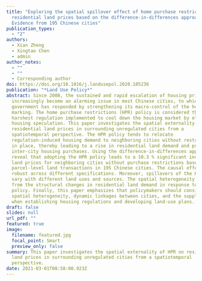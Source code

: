 ```yaml
---
title: "Exploring the spatial spillover effect of home purchase restrictions on
  residential land prices based on the difference-in-differences approach:
  Evidence from 195 Chinese cities"
publication_types:
  - "2"
authors:
  - Xian Zheng
  - Xingtao Chen
  - admin
author_notes:
  - ""
  - ""
  - Corresponding author
doi: https://doi.org/10.1016/j.landusepol.2020.105236
publication: "*Land Use Policy*"
abstract: Since 2008, the sustained and rapid escalation of housing prices has
  increasingly become an alarming issue in most Chinese cities, to which the
  government has responded by strengthening its macro-control of the housing
  marking. The home purchase restrictions (HPR) policy is considered the
  harshest regulation implemented to cool down the housing market by eliminating
  housing speculation. This paper investigates the spatial externality of HPR on
  residential land prices in surrounding unregulated cities from a
  spatiotemporal perspective. The HPR policy tends to relocate
  regulation-induced housing demand to neighboring cities without restrictions
  in place, thereby leading to a rise in residential land demand and prices via
  inter-city housing purchases. Using the difference-in-differences approach, we
  reveal that adopting the HPR policy leads to a 10.3 % significant increase in
  land prices for neighboring cities without purchase restrictions based on
  parcel-level land transactions in 195 Chinese cities. The causal effects are
  robust across different specifications. Moreover, spillovers of the HPR policy
  vary with different land uses and sources. The spatial heterogeneity arises
  from the structural changes in residential land demand in response to the HPR
  policy. Finally, this paper emphasizes that policymakers should consider the
  spatial heterogeneity, dynamic linkages between cities, and the supply side
  when establishing housing regulations and developing land-use plans.
draft: false
slides: null
url_pdf: ""
featured: true
image:
  filename: featured.jpg
  focal_point: Smart
  preview_only: false
summary: This paper investigates the spatial externality of HPR on residential
  land prices in surrounding unregulated cities from a spatiotemporal
  perspective.
date: 2021-03-01T08:58:00.923Z
---
```

